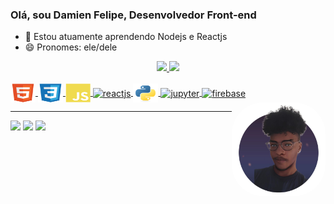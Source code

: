 ### Olá, sou Damien Felipe, Desenvolvedor Front-end

- 🌱 Estou atuamente aprendendo Nodejs e Reactjs
- 😄 Pronomes: ele/dele

<div align="center">
  <a href="https://github.com/mienblack">
  <img height="180em" src="https://github-readme-stats.vercel.app/api?username=mienblack&show_icons=true&theme=midnight-purple&include_all_commits=true&count_private=true"/>
      <img height="180em" src="https://github-readme-stats.vercel.app/api/top-langs/?username=mienblack&layout=compact&langs_count=7&theme=midnight-purple"/>

</div>

<div style="display: inline_block"><br>
  <img align="center" alt="HTML" height="30" width="40" src="https://raw.githubusercontent.com/devicons/devicon/master/icons/html5/html5-original.svg">
  <img align="center" alt="CSS" height="30" width="40" src="https://raw.githubusercontent.com/devicons/devicon/master/icons/css3/css3-original.svg">
  <img align="center" alt="javascript" height="30" width="40" src="https://raw.githubusercontent.com/devicons/devicon/master/icons/javascript/javascript-plain.svg">
  <img align="center" alt="reactjs" height="30" width="40" src="https://cdn.jsdelivr.net/gh/devicons/devicon/icons/react/react-original.svg">
  <img align="center" alt="python" height="30" width="40" src="https://raw.githubusercontent.com/devicons/devicon/master/icons/python/python-original.svg">
  <img align="center" alt="jupyter" height="30" width="40" src="https://cdn.jsdelivr.net/gh/devicons/devicon/icons/jupyter/jupyter-original-wordmark.svg">
  <img align="center" alt="firebase" height="30" width="40"  src="https://cdn.jsdelivr.net/gh/devicons/devicon/icons/firebase/firebase-plain.svg" />    
  <img align="right" alt="mienPic" height="150" style="border-radius:50px;" src="./mienDesenho.jpg">
</div>
<hr>

<div> 
  <a href="https://www.instagram.com/mien.fe/" target="_blank"><img src="https://img.shields.io/badge/-Instagram-%23E4405F?style=for-the-badge&logo=instagram&logoColor=white" target="_blank"></a>
  <a href = "mailto:damienfelipe2015@gmail.com"><img src="https://img.shields.io/badge/-Gmail-%23333?style=for-the-badge&logo=gmail&logoColor=white" target="_blank"></a>
  <a href="https://www.linkedin.com/in/damien-costa-969953164/" target="_blank"><img src="https://img.shields.io/badge/-LinkedIn-%230077B5?style=for-the-badge&logo=linkedin&logoColor=white" target="_blank"></a> 
  
</div>
